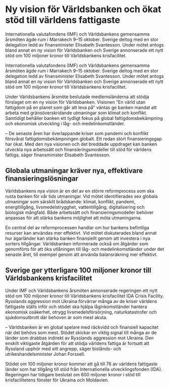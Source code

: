 # Ny vision för Världsbanken och ökat stöd till världens fattigaste

Internationella valutafondens (IMF) och Världsbankens gemensamma årsmöten ägde rum i Marrakech 9–15 oktober. Sverige deltog med en stor delegation ledd av finansminister Elisabeth Svantesson. Under mötet antogs bland annat en ny vision för Världsbanken och Sverige annonserade ett nytt stöd om 100 miljoner kronor till Världsbankens krisfacilitet.

Internationella valutafondens (IMF) och Världsbankens gemensamma årsmöten ägde rum i Marrakech 9–15 oktober. Sverige deltog med en stor delegation ledd av finansminister Elisabeth Svantesson. Under mötet antogs bland annat en ny vision för Världsbanken och Sverige annonserade ett nytt stöd om 100 miljoner kronor till Världsbankens krisfacilitet.

Under Världsbankens årsmöte beslutade medlemsländerna att stödja förslaget om en ny vision för Världsbanken. Visionen ”En värld utan fattigdom på en planet som går att leva på” väntas ge banken mandat att arbeta med gränsöverskridande utmaningar som klimat och konflikt. Samtidigt behåller banken ett tydligt fokus på global fattigdomsbekämpning och ekonomisk utveckling i låg- och medelinkomstländer.

– De senaste åren har överlappande kriser som pandemi och konflikt försvårat fattigdomsbekämpningen globalt. Ett redan stort finansieringsgap har ökat. Med den nya visionen och det breddade uppdraget kan banken utveckla nya arbetssätt och finansieringsmodeller till stöd för världens fattiga, säger finansminister Elisabeth Svantesson.

## Globala utmaningar kräver nya, effektivare finansieringslösningar

Världsbankens nya vision är en del av en större reformprocess som ska rusta banken för vår tids utmaningar. Vid mötet identifierades sex globala utmaningar som särskilt brådskande: klimat, konflikt, pandemi, energitillgång, livsmedelstrygghet, vattentillgång, digitalisering och biologisk mångfald. Både arbetssätt och finansieringsmodeller behöver anpassas för att stärka bankens möjlighet att möta utmaningarna.

En central del av reformprocessen handlar om hur bankens befintliga resurser kan användas mer effektivt. Vid mötet diskuterades bland annat hur ägarländer kan stärka banken finansiellt genom att investera i nya sorters tillgångar. Världsbanken informerade också om åtgärder som genomförts för att öka utlåningen till låg- och medelinkomstländer under det senaste året, till exempel genom att använda balansräkning mer effektivt.

## Sverige ger ytterligare 100 miljoner kronor till Världsbankens krisfacilitet

Under IMF och Världsbankens årsmöten annonserade regeringen ett nytt stöd om 100 miljoner kronor till Världsbankens krisfacilitet IDA Crisis Facility. Rysslands aggression mot Ukraina förvärrar många av de kriser världens fattigaste ställs inför och stödet ska hjälpa låginkomstländer hantera ekonomisk osäkerhet, otrygg livsmedelsförsörjning, naturkatastrofer och sjukdomsutbrott där behoven är som mest akuta.

– Världsbanken är en global spelare med räckvidd och finansiell kapacitet när det behövs som mest. Stödet skickar en viktig signal till många av de länder som drabbas indirekt av Rysslands aggression mot Ukraina. Den enskilt viktigaste åtgärden för att stödja världens fattiga är fortsatt att Ryssland upphör med sitt angrepp, säger bistånds- och utrikeshandelsminister Johan Forssell.

Stödet om 100 miljoner kronor kommer att gå till 76 av världens fattigaste länder som har tillgång till stöd från Internationella utvecklingsfonden (IDA). Regeringen har tidigare beslutat om 600 miljoner kronor i stöd till krisfacilitetens fönster för Ukraina och Moldavien.
